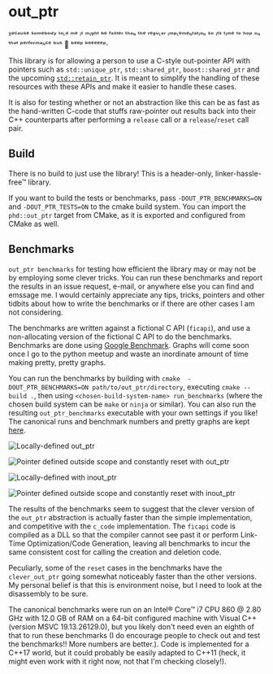 # out_ptr

ᴮᵉᶜᵃᵘˢᵉ ˢᵒᵐᵉᵇᵒᵈʸ ᵗᵒᶫᵈ ᵐᵉ ᶦᵗ ᵐᶦᵍʰᵗ ᵇᵉ ᶠᵃˢᵗᵉʳ ᵗʰᵃᶰ ᵗʰᵉ ʳᵉᵍᵘᶫᵃʳ ᶦᵐᵖᶫᵉᵐᵉᶰᵗᵃᵗᶦᵒᶰ ˢᵒ ᶦᵗˢ ᵗᶦᵐᵉ ᵗᵒ ʰᵒᵖ ᵒᶰ ᵗʰᵃᵗ ᵖᵉʳᶠᵒʳᵐᵃᶰᶜᵉ ᵇᵘˢ 🚌 ᵇᵉᵉᵖ ᵇᵉᵉᵉᵉᵉᵖ⋅

This library is for allowing a person to use a C-style out-pointer API with pointers such as `std::unique_ptr`, `std::shared_ptr`, `boost::shared_ptr` and the upcoming [`std::retain_ptr`](https://wg21.link/p0468). It is meant to simplify the handling of these resources with these APIs and make it easier to handle these cases.

It is also for testing whether or not an abstraction like this can be as fast as the hand-written C-code that stuffs raw-pointer out results back into their C++ counterparts after performing a `release` call or a `release`/`reset` call pair.

## Build

There is no build to just use the library! This is a header-only, linker-hassle-free™ library.

If you want to build the tests or benchmarks, pass `-DOUT_PTR_BENCHMARKS=ON` and `-DOUT_PTR_TESTS=ON` to the cmake build system. You can import the `phd::out_ptr` target from CMake, as it is exported and configured from CMake as well.

## Benchmarks

`out_ptr benchmarks` for testing how efficient the library may or may not be by employing some clever tricks. You can run these benchmarks and report the results in an issue request, e-mail, or anywhere else you can find and emssage me. I would certainly appreciate any tips, tricks, pointers and other tidbits about how to write the benchmarks or if there are other cases I am not considering.

The benchmarks are written against a fictional C API (`ficapi`), and use a non-allocating version of the fictional C API to do the benchmarks. Benchmarks are done using [Google Benchmark](https://github.com/google/benchmark). Graphs will come soon once I go to the python meetup and waste an inordinate amount of time making pretty, pretty graphs.

You can run the benchmarks by building with `cmake  -DOUT_PTR_BENCHMARKS=ON path/to/out_ptr/directory`, executing `cmake --build .`, then using `<chosen-build-system-name> run_benchmarks` (where the chosen build system can be `make`  or `ninja`  or similar). You can also run the resulting `out_ptr_benchmarks` executable with your own settings if you like! The canonical runs and benchmark numbers and pretty graphs are kept [here](../../benchmark_results).

![Locally-defined out_ptr](../../benchmark_results/local%20out%20ptr.png)

![Pointer defined outside scope and constantly reset with out_ptr](benchmark_results/reset%20out%20ptr.png)

![Locally-defined with inout_ptr](../../benchmark_results/local%20inout%20ptr.png)

![Pointer defined outside scope and constantly reset with inout_ptr](../../benchmark_results/reset%20inout%20ptr.png)

The results of the benchmarks seem to suggest that the clever version of the `out_ptr` abstraction is actually faster than the simple implementation, and competitive with the `c_code` implementation. The `ficapi` code is compiled as a DLL so that the compiler cannot see past it or perform Link-Time Optimization/Code Generation, leaving all benchmarks to incur the same consistent cost for calling the creation and deletion code.

Peculiarly, some of the `reset` cases in the benchmarks have the `clever_out_ptr` going somewhat noticeably faster than the other versions. My personal belief is that this is environment noise, but I need to look at the disassembly to be sure.

The canonical benchmarks were run on an Intel® Core™ i7 CPU 860 @ 2.80 GHz with 12.0 GB of RAM on a 64-bit configured machine with Visual C++ (version MSVC 19.13.26129.0), but you likely don't need even an eighth of that to run these benchmarks (I do encourage people to check out and test the benchmarks!! More numbers are better.). Code is implemented for a C++17 world, but it could probably be easily adapted to C++11 (heck, it might even work with it right now, not that I'm checking closely!).
